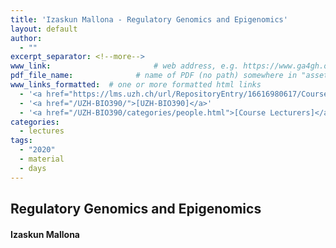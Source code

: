 ```yaml
---
title: 'Izaskun Mallona - Regulatory Genomics and Epigenomics'
layout: default
author:
  - ""
excerpt_separator: <!--more-->
www_link: 						# web address, e.g. https://www.ga4gh.org; auto-linked
pdf_file_name: 				# name of PDF (no path) somewhere in "assets"; auto-linked
www_links_formatted:  # one or more formatted html links
  - '<a href="https://lms.uzh.ch/url/RepositoryEntry/16616980617/CourseNode/85421310449426/path%3D~~2019%2D10%2D15%5F%5F%5FIzaskun%2DMallona%5F%5FRegulatory%5FGenomics%5FAnd%5FEpigenomics%5F%5FUZH%2DBIO390%2DHS19%2Epdf/0">[2019 Lecture Slides]</a> (in OLAT)'
  - '<a href="/UZH-BIO390/">[UZH-BIO390]</a>'
  - '<a href="/UZH-BIO390/categories/people.html">[Course Lecturers]</a>'
categories:
  - lectures
tags:
  - "2020"
  - material
  - days
---
```


## Regulatory Genomics and Epigenomics
#### Izaskun Mallona

<!--more-->

